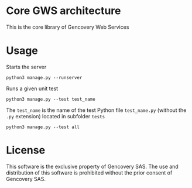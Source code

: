 # Core GWS architecture 

This is the core library of Gencovery Web Services

# Usage

Starts the server

```
python3 manage.py --runserver

```

Runs a given unit test

```
python3 manage.py --test test_name
```
The ```test_name``` is the name of the test Python file ```test_name.py``` (without the ```.py``` extension) located in subfolder ```tests```


```
python3 manage.py --test all
```

# License

This software is the exclusive property of Gencovery SAS. 
The use and distribution of this software is prohibited without the prior consent of Gencovery SAS.